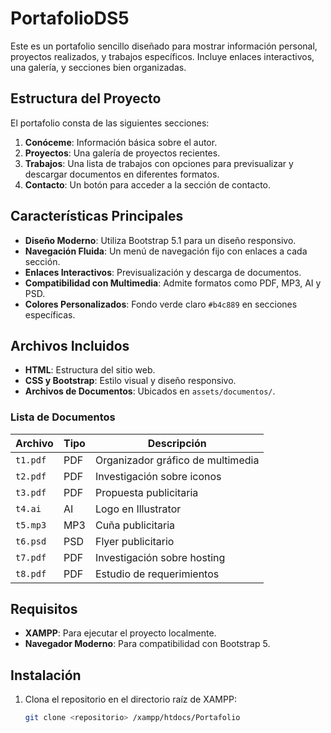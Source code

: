 # PortafolioDS5

Este es un portafolio sencillo diseñado para mostrar información personal, proyectos realizados, y trabajos específicos. Incluye enlaces interactivos, una galería, y secciones bien organizadas.

## Estructura del Proyecto

El portafolio consta de las siguientes secciones:

1. **Conóceme**: Información básica sobre el autor.
2. **Proyectos**: Una galería de proyectos recientes.
3. **Trabajos**: Una lista de trabajos con opciones para previsualizar y descargar documentos en diferentes formatos.
4. **Contacto**: Un botón para acceder a la sección de contacto.

## Características Principales

- **Diseño Moderno**: Utiliza Bootstrap 5.1 para un diseño responsivo.
- **Navegación Fluida**: Un menú de navegación fijo con enlaces a cada sección.
- **Enlaces Interactivos**: Previsualización y descarga de documentos.
- **Compatibilidad con Multimedia**: Admite formatos como PDF, MP3, AI y PSD.
- **Colores Personalizados**: Fondo verde claro `#b4c889` en secciones específicas.

## Archivos Incluidos

- **HTML**: Estructura del sitio web.
- **CSS y Bootstrap**: Estilo visual y diseño responsivo.
- **Archivos de Documentos**: Ubicados en `assets/documentos/`.

### Lista de Documentos

| Archivo      | Tipo  | Descripción                          |
|--------------|-------|--------------------------------------|
| `t1.pdf`     | PDF   | Organizador gráfico de multimedia    |
| `t2.pdf`     | PDF   | Investigación sobre iconos           |
| `t3.pdf`     | PDF   | Propuesta publicitaria               |
| `t4.ai`      | AI    | Logo en Illustrator                  |
| `t5.mp3`     | MP3   | Cuña publicitaria                    |
| `t6.psd`     | PSD   | Flyer publicitario                   |
| `t7.pdf`     | PDF   | Investigación sobre hosting          |
| `t8.pdf`     | PDF   | Estudio de requerimientos            |

## Requisitos

- **XAMPP**: Para ejecutar el proyecto localmente.
- **Navegador Moderno**: Para compatibilidad con Bootstrap 5.

## Instalación

1. Clona el repositorio en el directorio raíz de XAMPP:
   ```bash
   git clone <repositorio> /xampp/htdocs/Portafolio
